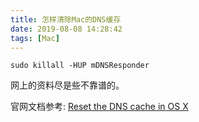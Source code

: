 ```yaml
---
title: 怎样清除Mac的DNS缓存
date: 2019-08-08 14:28:42
tags: [Mac]
---
```


```
sudo killall -HUP mDNSResponder
```

网上的资料尽是些不靠谱的。

官网文档参考: [Reset the DNS cache in OS X](https://support.apple.com/en-us/HT202516)
